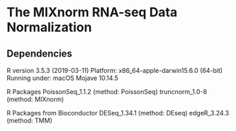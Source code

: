 # The MIXnorm RNA-seq Data Normalization

## Dependencies
R version 3.5.3 (2019-03-11)
Platform: x86_64-apple-darwin15.6.0 (64-bit)
Running under: macOS Mojave 10.14.5

R Packages
PoissonSeq_1.1.2 (method: PoissonSeq)
truncnorm_1.0-8 (method: MIXnorm)

R Packages from Bioconductor
DESeq_1.34.1 (method: DEseq)
edgeR_3.24.3 (method: TMM)
